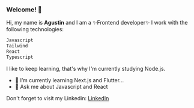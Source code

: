 ### Welcome! 👋 

Hi, my name is **Agustin** and I am a ✨Frontend developer✨ I work with the following technologies:
```sh
Javascript 
Tailwind
React
Typescript 
```


I like to keep learning, that's why I'm currently studying Node.js.

- 🌱 I’m currently learning Next.js and Flutter...
- 💬 Ask me about Javascript and React

Don't forget to visit my Linkedin: [LinkedIn]


[LinkedIn]:https://www.linkedin.com/in/agustin-molina-994635138/


